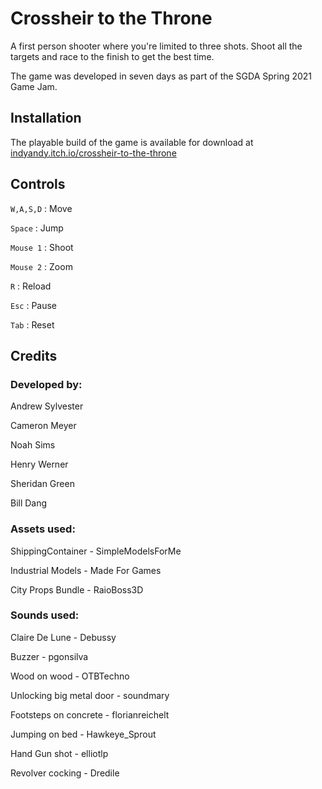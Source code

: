 # Crossheir to the Throne
A first person shooter where you're limited to three shots. Shoot all the targets and race to the finish to get the best time.

The game was developed in seven days as part of the SGDA Spring 2021 Game Jam. 

## Installation
The playable build of the game is available for download at [indyandy.itch.io/crossheir-to-the-throne](https://indyandy.itch.io/crossheir-to-the-throne)

## Controls
`W,A,S,D` : Move

`Space` : Jump

`Mouse 1` : Shoot

`Mouse 2` : Zoom

`R` : Reload

`Esc` : Pause

`Tab` : Reset

## Credits
### Developed by:

Andrew Sylvester

Cameron Meyer

Noah Sims

Henry Werner

Sheridan Green

Bill Dang

### Assets used:
ShippingContainer - SimpleModelsForMe

Industrial Models - Made For Games

City Props Bundle - RaioBoss3D

### Sounds used:
Claire De Lune - Debussy

Buzzer - pgonsilva

Wood on wood - OTBTechno

Unlocking big metal door - soundmary

Footsteps on concrete - florianreichelt

Jumping on bed - Hawkeye_Sprout

Hand Gun shot - elliotlp

Revolver cocking - Dredile

